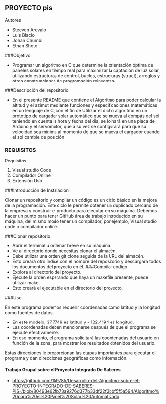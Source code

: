 ## PROYECTO pis
Autores 
- Steeven Arevalo
- Luis Blacio
- Johan Chumbi
- Ethan Shoto

###Objetivo
- Programar un algoritmo en C que determine la orientación óptima de paneles solares en tiempo real para maximizar la captación de luz solar, utilizando estructuras de control, bucles, estructuras (struct), arreglos y otras construcciones de programación relevantes.

###Descripción del repositorio
- En el presente README que contiene el Algoritmo para poder calcular la altitud y el azimut mediante funciones y especificaciones matemáticas en un lenguaje de C, con el fin de Utilizar el dicho algoritmo en un prototipo de cargador solar automático que se mueva  al compás del sol teniendo en cuenta la hora y fecha del día, se lo hará en una placa de Arduino y el servomotor, que a su vez se configurará para que su velocidad sea mínima al momento de que se mueva el cargador cuando el sol cambie de posición

### REQUISITOS
Requisitos
1. Visual studio Code
2. ⁠Compilador Online 
3. ⁠Extensión Usb 

###Introducción de Instalación

Clonar un repositorio y compilar un código es un ciclo básico en la mejora de la programación. Este ciclo le permite obtener un duplicado cercano de la empresa y construir el producto para ejecutar en su máquina. Debemos hacer un punto para tener GitHub área de trabajo introducido en su máquina, del mismo modo tener un compilador, por ejemplo, Visual studio code o compilador online.

###Clonar repositorio
- Abrir el terminal u ordenar breve en su máquina.
- Ve al directorio donde necesitas clonar el almacén.
-	Debe utilizar una orden git clone seguida de la URL del almacén.
-	Esto creará otro índice con el nombre del repositorio y descargará todos los documentos del proyecto en él.
###Compilar codigo
- Explora al directorio del proyecto.
-	Ejecute la orden esperando que haya un makefile presente, puede utilizar make.
-	Esto creará el ejecutable en el directorio del proyecto.

###Uso

En este programa podemos requerir coordenadas como latitud y la longitud como fuentes de datos.

- En este modelo, 37.7749 es latitud y - 122.4194 es longitud.
- Las coordenadas deben mencionarse después de que el programa se ejecute efectivamente.
- En ese momento, el programa solicitará las coordenadas del usuario en función de la zona, para mostrar los resultados obtenidos del usuario.

Estas direcciones le proporcionan las etapas importantes para ejecutar el programa y dan direcciones geográficas como información.

#### Trabajo Grupal sobre el Proyecto Integrado De Saberes
- https://github.com/159785/Desarrollo-del-Algoritmo-sobre-el-PROYECTO-INTEGRADO-DE-SABERES-PIS-/blob/80493e62fb73a9276d377b33df22f3bbf5f5a594/Algoritmo%20para%20el%20Panel%20Solar%20Automatizado
